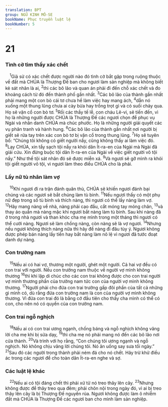 ```yaml
---
translation: BPT
group: NGŨ KINH MÔ-SE
bookName: Phục truyền luật lệ 
bookNumber: 5
---
```


<div class="title"><h1>21</h1><h3>Tình cờ tìm thấy xác chết</h3></div>
<span class="verse phu_21_1"> <sup>1</sup>Giả sử có xác chết được người nào đó tình cờ bắt gặp trong ruộng thuộc về đất mà CHÚA là Thượng Đế ban cho ngươi làm sản nghiệp mà không biết kẻ sát nhân là ai,</span>
<span class="verse phu_21_2"><sup>2</sup>thì các bô lão và quan án phải đi đến chỗ xác chết và đo khoảng cách từ đó đến thành phố gần nhất.</span>
<span class="verse phu_21_3"><sup>3</sup>Các bô lão của thành gần nhất phải mang một con bò cái tơ chưa hề làm việc hay mang ách,</span>
<span class="verse phu_21_4"><sup>4</sup>dẫn nó xuống một thung lũng chưa ai cày bừa hay trồng trọt gì và có suối chảy qua. Họ sẽ vặn cổ con bò tơ.</span>
<span class="verse phu_21_5"><sup>5</sup>Rồi các thầy tế lễ, con cháu Lê-vi, sẽ tiến đến, vì họ là những người được CHÚA là Thượng Đế các ngươi chọn để phục vụ Ngài và nhân danh CHÚA mà chúc phước. Họ là những người giải quyết các vụ phân tranh và hành hung.</span>
<span class="verse phu_21_6"><sup>6</sup>Các bô lão của thành gần nhất nơi người bị giết sẽ rửa tay trên xác con bò tơ bị vặn cổ trong thung lũng.</span>
<span class="verse phu_21_7"><sup>7</sup>Họ sẽ tuyên bố: “Chúng tôi không có giết người nầy, cũng không thấy ai làm việc đó.</span>
<span class="verse phu_21_8"><sup>8</sup>Lạy CHÚA, xin tẩy sạch tội nầy ra khỏi dân Ít-ra-en của Ngài mà Ngài đã giải cứu. Xin đừng buộc tội dân Ít-ra-en của Ngài về việc giết người vô tội nầy.” Như thế tội sát nhân đó sẽ được miễn xá.</span>
<span class="verse phu_21_9"><sup>9</sup>Và ngươi sẽ gỡ mình ra khỏi tội giết người vô tội, vì ngươi làm theo điều CHÚA cho là phải.<br/></span>
<div class="title"><h3>Lấy nữ tù nhân làm vợ</h3></div>
<span class="verse phu_21_10"> <sup>10</sup>Khi ngươi đi ra trận đánh quân thù, CHÚA sẽ khiến ngươi đánh bại chúng và các ngươi sẽ bắt chúng làm tù binh.</span>
<span class="verse phu_21_11"><sup>11</sup>Nếu ngươi thấy có một phụ nữ đẹp trong số tù binh và thích nàng, thì ngươi có thể lấy nàng làm vợ.</span>
<span class="verse phu_21_12"><sup>12</sup>Hãy mang nàng về nhà, nàng phải cạo đầu, cắt móng tay móng chân,</span>
<span class="verse phu_21_13"><sup>13</sup>và thay áo quần mà nàng mặc khi ngươi bắt nàng làm tù binh. Sau khi nàng đã ở trong nhà ngươi và than khóc cha mẹ mình trong một tháng thì ngươi có thể cưới nàng. Ngươi sẽ làm chồng nàng, còn nàng sẽ là vợ ngươi.</span>
<span class="verse phu_21_14"><sup>14</sup>Nhưng nếu ngươi không thích nàng nữa thì hãy để nàng đi đâu tùy ý. Ngươi không được phép bán nàng lấy tiền hay bắt nàng làm nô lệ vì ngươi đã tước đoạt danh dự nàng.<br/></span>
<div class="title"><h3>Con trưởng nam</h3></div>
<span class="verse phu_21_15"> <sup>15</sup>Nếu ai có hai vợ, thương một người, ghét một người. Cả hai vợ đều có con trai với người. Nếu con trưởng nam thuộc về người vợ mình không thương</span>
<span class="verse phu_21_16"><sup>16</sup>thì khi lập di chúc cho các con trai không được cho con trai người vợ mình thương phần của trưởng nam tức con của người vợ mình không thương.</span>
<span class="verse phu_21_17"><sup>17</sup>Người phải cho đứa con trai trưởng gấp đôi phần của tất cả những gì mình có, dù rằng đứa con trưởng nam là con của người vợ mình không thương. Vì đứa con trai đó là bằng cớ đầu tiên cho thấy cha mình có thể có con, cho nên nó có quyền của con trưởng nam.<br/></span>
<div class="title"><h3>Con trai ngỗ nghịch</h3></div>
<span class="verse phu_21_18"> <sup>18</sup>Nếu ai có con trai ương ngạnh, chống báng và ngỗ nghịch không vâng lời cha mẹ khi bị sửa dạy,</span>
<span class="verse phu_21_19"><sup>19</sup>thì cha mẹ nó phải mang nó đến các bô lão nơi cửa thành.</span>
<span class="verse phu_21_20"><sup>20</sup>Và trình với họ rằng, “Con chúng tôi ương ngạnh và ngỗ nghịch. Nó không chịu vâng lời chúng tôi. Nó ăn uống say sưa tối ngày.”</span>
<span class="verse phu_21_21"><sup>21</sup>Sau đó các người trong thành phải ném đá cho nó chết. Hãy trừ khử điều ác trong các ngươi để cho toàn dân Ít-ra-en nghe và sợ.<br/></span>
<div class="title"><h3>Các luật lệ khác</h3></div>
<span class="verse phu_21_22"> <sup>22</sup>Nếu ai có tội đáng chết thì phải xử tử nó treo thây lên cây.</span>
<span class="verse phu_21_23"><sup>23</sup>Nhưng không được để thây treo qua đêm; phải chôn nội trong ngày đó, vì ai bị treo thây lên cây là bị Thượng Đế nguyền rủa. Ngươi không được làm ô nhiễm đất mà CHÚA là Thượng Đế các ngươi ban cho mình làm sản nghiệp.<br/></span>
